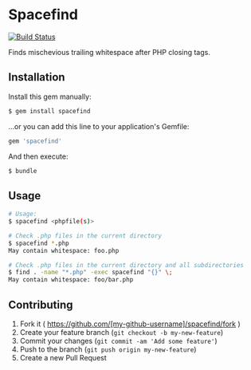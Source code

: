 # Spacefind

[![Build Status](https://img.shields.io/travis/t-richards/spacefind/master.svg)](https://travis-ci.org/t-richards/spacefind)

Finds mischevious trailing whitespace after PHP closing tags.

## Installation

Install this gem manually:

```bash
$ gem install spacefind
```

...or you can add this line to your application's Gemfile:

```ruby
gem 'spacefind'
```

And then execute:

```bash
$ bundle
```

## Usage

```bash
# Usage:
$ spacefind <phpfile(s)>

# Check .php files in the current directory
$ spacefind *.php
May contain whitespace: foo.php

# Check .php files in the current directory and all subdirectories
$ find . -name "*.php" -exec spacefind "{}" \;
May contain whitespace: foo/bar.php
```

## Contributing

1. Fork it ( https://github.com/[my-github-username]/spacefind/fork )
2. Create your feature branch (`git checkout -b my-new-feature`)
3. Commit your changes (`git commit -am 'Add some feature'`)
4. Push to the branch (`git push origin my-new-feature`)
5. Create a new Pull Request
